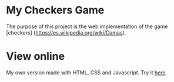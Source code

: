 # My Checkers Game
The purpose of this project is the web implementation of the game [checkers] (https://es.wikipedia.org/wiki/Damas).

# View online
My own version made with HTML, CSS and Javascript. 
Try it [here](https://julianabearzi.github.io/my-checkers-game/).